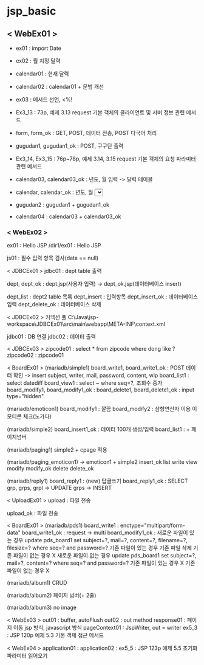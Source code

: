 # jsp_basic



## < WebEx01 >
- ex01 : import Date
- ex02 : 월 지정 달력
- calendar01 : 현재 달력
- calendar02 : calendar01 + 문법 개선

- ex03 : 메서드 선언, <%!

- Ex3_13 : 73p, 예제 3.13 request 기본 객체의 클라이언트 및 서버 정보 관련 메서드

- form, form_ok : GET, POST, 데이터 전송, POST 다국어 처리

- gugudan1, gugudan1_ok : POST, 구구단 출력

- Ex3_14, Ex3_15 : 76p~78p, 예제 3.14, 3.15 request 기본 객체의 요청 파라미터 관련 메서드

- calendar03, calendar03_ok : 년도, 월 입력 -> 달력 테이블
- calendar, calendar_ok : 년도, 월 <select> -> 달력 테이블

- gugudan2 : gugudan1 + gugudan1_ok
- calendar04 : calendar03 + calendar03_ok



### < WebEx02 >
ex01 : Hello JSP
/dir1/ex01 : Hello JSP

js01 : 필수 입력 항목 검사(data == null)


< JDBCEx01 >
jdbc01 : dept table 출력

dept, dept_ok : dept.jsp(사용자 입력) -> dept_ok.jsp(데이터베이스 insert)

dept_list : dept2 table 목록
dept_insert : 입력항목
dept_insert_ok : 데이터베이스 입력
dept_delete_ok : 데이터베이스 삭제


< JDBCEx02 >
커넥션 풀
C:\Java\jsp-workspace\JDBCEx01\src\main\webapp\META-INF\context.xml

jdbc01 : DB 연결
jdbc02 : 데이터 출력


< JDBCEx03 >
zipcode01 : select * from zipcode where dong like ?
zipcode02 : zipcode01


< BoardEx01 >
(mariadb/simple1)
board_write1, board_write1_ok : POST 데이터 확인 -> insert subject, writer, mail, password, content, wip
board_list1 : select datediff
board_view1 : select ~ where seq=?, 조회수 증가
board_modify1, board_modify1_ok : 
board_delete1, board_delete1_ok : input type="hidden"


(mariadb/emoticon1)
board_modify1 : 깔끔
board_modify2 : 삼항연산자 이용 이모티콘 체크(노가다)


(mariadb/simple2)
board_insert1_ok : 데이터 100개 생성/입력
board_list1 : + 페이지넘버

(mariadb/paging1)
simple2 + cpage 적용

(mariadb/paging_emoticon1)
-> emoticon1 + simple2
insert_ok
list
write
view
modify modify_ok
delete delete_ok


(mariadb/reply1)
board_reply1 : (new) 답글쓰기
board_reply1_ok : SELECT grp, grps, grpl -> UPDATE grps -> INSERT 


< UploadEx01 >
upload : 파일 전송 <form>
upload_ok : 파일 전송


< BoardEx01 >
(mariadb/pds1)
board_write1 : enctype="multipart/form-data"
board_write1_ok : request -> multi
board_modify1_ok : 
	새로운 파일이 있는 경우
		update pds_board1 set subject=?, mail=?, content=?, filename=?, filesize=? where seq=? and password=?
		기존 파일이 있는 경우
			기존 파일 삭제
		기존 파일이 없는 경우 X
	새로운 파일이 없는 경우
		update pds_board1 set subject=?, mail=?, content=? where seq=? and password=?
		기존 파일이 있는 경우 X
		기존 파일이 없는 경우 X


(mariadb/album1)
CRUD

(mariadb/album2)
페이지 넘버(+ 2줄)

(mariadb/album3)
no image


< WebEx03 >
out01 : buffer, autoFlush
out02 : out method
response01 : 페이지 이동 jsp 방식, javascript 방식
pageContext01 : JspWriter, out = writer
ex5_3 : JSP 120p 예제 5.3 기본 객체 접근 메서드


< WebEx04 >
application01 : 
application02 : 
ex5_5 : JSP 123p 예제 5.5 초기화 파라미터 읽어오기












